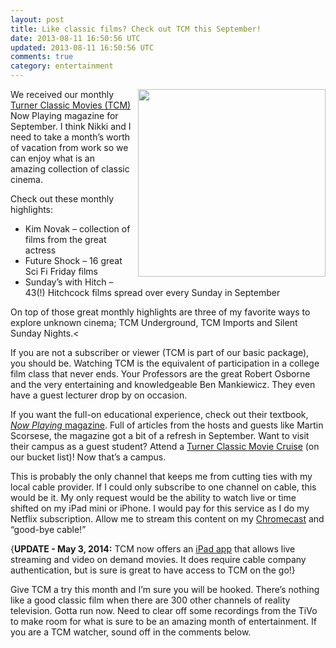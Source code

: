 ```yaml
---
layout: post
title: Like classic films? Check out TCM this September!
date: 2013-08-11 16:50:56 UTC
updated: 2013-08-11 16:50:56 UTC
comments: true
category: entertainment
---
```


<img style="margin-left: 10px; margin-bottom: 10px;" src="http://1.bp.blogspot.com/-SoR1QZl9xok/Uge2_ZI2szI/AAAAAAABLIQ/IDmvd1bftzo/s1600/TCM+Now+Playing+-+September+2013.png" align="right" width="300" />We received our monthly [Turner Classic Movies (TCM)](http://www.tcm.com/) Now Playing magazine for September. I think Nikki and I need to take a month’s worth of vacation from work so we can enjoy what is an amazing collection of classic cinema.

Check out these monthly highlights:

* Kim Novak – collection of films from the great actress
* Future Shock – 16 great Sci Fi Friday films
* Sunday’s with Hitch – 43(!) Hitchcock films spread over every Sunday in September

On top of those great monthly highlights are three of my favorite ways to explore unknown cinema; TCM Underground, TCM Imports and Silent Sunday Nights.<

If you are not a subscriber or viewer (TCM is part of our basic package), you should be. Watching TCM is the equivalent of participation in a college film class that never ends. Your Professors are the great Robert Osborne and the very entertaining and knowledgeable Ben Mankiewicz. They even have a guest lecturer drop by on occasion.

If you want the full-on educational experience, check out their textbook, [*Now Playing* magazine](http://goo.gl/b4e4nv). Full of articles from the hosts and guests like Martin Scorsese, the magazine got a bit of a refresh in September. Want to visit their campus as a guest student? Attend a [Turner Classic Movie Cruise](http://www.tcmcruise.com) (on our bucket list)! Now that’s a campus.

This is probably the only channel that keeps me from cutting ties with my local cable provider. If I could only subscribe to one channel on cable, this would be it. My only request would be the ability to watch live or time shifted on my iPad mini or iPhone. I would pay for this service as I do my Netflix subscription. Allow me to stream this content on my [Chromecast](http://www.docstechnotes.com/2013/08/chromecast-unboxing-setup-and-usage.html) and “good-bye cable!”

{**UPDATE - May 3, 2014:** TCM now offers an [iPad app](http://www.docstechnotes.com/2013/12/2013-appvent-calendar-day-15-coderunner.html) that allows live streaming and video on demand movies. It does require cable company authentication, but is sure is great to have access to TCM on the go!}

Give TCM a try this month and I’m sure you will be hooked. There’s nothing like a good classic film when there are 300 other channels of reality television. Gotta run now. Need to clear off some recordings from the TiVo to make room for what is sure to be an amazing month of entertainment. If you are a TCM watcher, sound off in the comments below.

